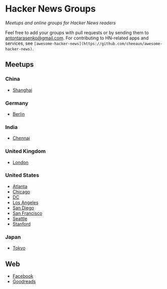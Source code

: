 # Hacker News Groups

*Meetups and online groups for Hacker News readers*

Feel free to add your groups with pull requests or by sending them to <antontarasenko@gmail.com>. For contributing to HN-related apps and services, see `[awesome-hacker-news](https://github.com/cheeaun/awesome-hacker-news)`.


## Meetups

### China

- [Shanghai](http://www.meetup.com/Shanghai-Hacker-News-Meetup/)

### Germany

- [Berlin](http://www.meetup.com/Berlin-Hacker-News-Meetup/)

### India

- [Chennai](http://www.meetup.com/Hacker-News-Chennai/)

### United Kingdom

- [London](http://www.meetup.com/HNLondon/)

### United States

- [Atlanta](https://www.linkedin.com/groups/52622/profile)
- [Chicago](http://www.meetup.com/hnchicago/)
- [DC](http://hackernewsdc.org/)
- [Los Angeles](http://www.meetup.com/LAHackers/)
- [San Diego](http://sdhn.org/)
- [San Francisco](https://www.facebook.com/groups/gosfhn/)
- [Seattle](http://www.meetup.com/HackerNewsSeattleMeetup/)
- [Stanford](http://www.meetup.com/Stanford-Hacker-News/)

### Japan

- [Tokyo](https://www.facebook.com/Tokyo-Hacker-News-Community-169610256492857/)


## Web

- [Facebook](https://www.facebook.com/groups/114326995294656/)
- [Goodreads](https://www.goodreads.com/group/show/94469-hackernews)
